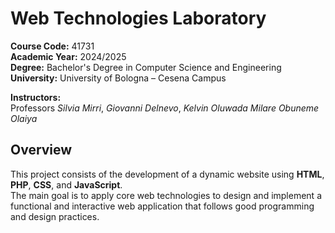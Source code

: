 # Web Technologies Laboratory

**Course Code:** 41731  
**Academic Year:** 2024/2025  
**Degree:** Bachelor's Degree in Computer Science and Engineering  
**University:** University of Bologna – Cesena Campus  

**Instructors:**  
Professors *Silvia Mirri*, *Giovanni Delnevo*, *Kelvin Oluwada Milare Obuneme Olaiya*  

## Overview
This project consists of the development of a dynamic website using **HTML**, **PHP**, **CSS**, and **JavaScript**.  
The main goal is to apply core web technologies to design and implement a functional and interactive web application that follows good programming and design practices.

